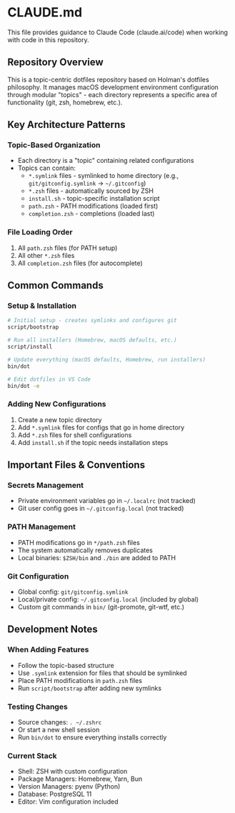 # CLAUDE.md

This file provides guidance to Claude Code (claude.ai/code) when working with code in this repository.

## Repository Overview

This is a topic-centric dotfiles repository based on Holman's dotfiles philosophy. It manages macOS development environment configuration through modular "topics" - each directory represents a specific area of functionality (git, zsh, homebrew, etc.).

## Key Architecture Patterns

### Topic-Based Organization
- Each directory is a "topic" containing related configurations
- Topics can contain:
  - `*.symlink` files - symlinked to home directory (e.g., `git/gitconfig.symlink` → `~/.gitconfig`)
  - `*.zsh` files - automatically sourced by ZSH
  - `install.sh` - topic-specific installation script
  - `path.zsh` - PATH modifications (loaded first)
  - `completion.zsh` - completions (loaded last)

### File Loading Order
1. All `path.zsh` files (for PATH setup)
2. All other `*.zsh` files
3. All `completion.zsh` files (for autocomplete)

## Common Commands

### Setup & Installation
```bash
# Initial setup - creates symlinks and configures git
script/bootstrap

# Run all installers (Homebrew, macOS defaults, etc.)
script/install

# Update everything (macOS defaults, Homebrew, run installers)
bin/dot

# Edit dotfiles in VS Code
bin/dot -e
```

### Adding New Configurations
1. Create a new topic directory
2. Add `*.symlink` files for configs that go in home directory
3. Add `*.zsh` files for shell configurations
4. Add `install.sh` if the topic needs installation steps

## Important Files & Conventions

### Secrets Management
- Private environment variables go in `~/.localrc` (not tracked)
- Git user config goes in `~/.gitconfig.local` (not tracked)

### PATH Management
- PATH modifications go in `*/path.zsh` files
- The system automatically removes duplicates
- Local binaries: `$ZSH/bin` and `./bin` are added to PATH

### Git Configuration
- Global config: `git/gitconfig.symlink`
- Local/private config: `~/.gitconfig.local` (included by global)
- Custom git commands in `bin/` (git-promote, git-wtf, etc.)

## Development Notes

### When Adding Features
- Follow the topic-based structure
- Use `.symlink` extension for files that should be symlinked
- Place PATH modifications in `path.zsh` files
- Run `script/bootstrap` after adding new symlinks

### Testing Changes
- Source changes: `. ~/.zshrc`
- Or start a new shell session
- Run `bin/dot` to ensure everything installs correctly

### Current Stack
- Shell: ZSH with custom configuration
- Package Managers: Homebrew, Yarn, Bun
- Version Managers: pyenv (Python)
- Database: PostgreSQL 11
- Editor: Vim configuration included